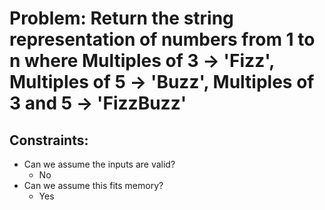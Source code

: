 # Problem: Return the string representation of numbers from 1 to n where Multiples of 3 -> 'Fizz', Multiples of 5 -> 'Buzz', Multiples of 3 and 5 -> 'FizzBuzz'
## Constraints:
* Can we assume the inputs are valid?
  * No
* Can we assume this fits memory?
  * Yes